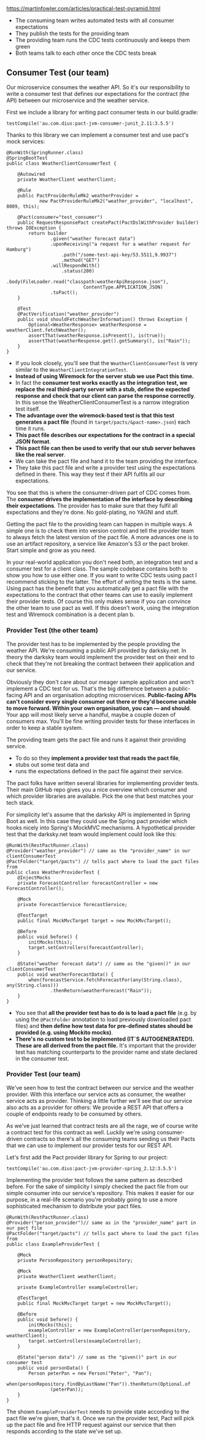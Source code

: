 ##

https://martinfowler.com/articles/practical-test-pyramid.html
* The consuming team writes automated tests with all consumer expectations
* They publish the tests for the providing team
* The providing team runs the CDC tests continuously and keeps them green
* Both teams talk to each other once the CDC tests break



## Consumer Test (our team)
Our microservice consumes the weather API. So it's our responsibility to write a consumer test that defines our expectations for the contract (the API) between our microservice and the weather service.

First we include a library for writing pact consumer tests in our build.gradle:
```
testCompile('au.com.dius:pact-jvm-consumer-junit_2.11:3.5.5')
```
Thanks to this library we can implement a consumer test and use pact's mock services:
```
@RunWith(SpringRunner.class)
@SpringBootTest
public class WeatherClientConsumerTest {

    @Autowired
    private WeatherClient weatherClient;

    @Rule
    public PactProviderRuleMk2 weatherProvider =
            new PactProviderRuleMk2("weather_provider", "localhost", 8089, this);

    @Pact(consumer="test_consumer")
    public RequestResponsePact createPact(PactDslWithProvider builder) throws IOException {
        return builder
                .given("weather forecast data")
                .uponReceiving("a request for a weather request for Hamburg")
                    .path("/some-test-api-key/53.5511,9.9937")
                    .method("GET")
                .willRespondWith()
                    .status(200)
                    .body(FileLoader.read("classpath:weatherApiResponse.json"),
                            ContentType.APPLICATION_JSON)
                .toPact();
    }

    @Test
    @PactVerification("weather_provider")
    public void shouldFetchWeatherInformation() throws Exception {
        Optional<WeatherResponse> weatherResponse = weatherClient.fetchWeather();
        assertThat(weatherResponse.isPresent(), is(true));
        assertThat(weatherResponse.get().getSummary(), is("Rain"));
    }
}
```
* If you look closely, you'll see that the `WeatherClientConsumerTest` is very similar to the `WeatherClientIntegrationTest`. 
* **Instead of using Wiremock for the server stub we use Pact this time.** 
* In fact the **consumer test works exactly as the integration test, we replace the real third-party server with a stub, define the expected response and check that our client can parse the response correctly**. In this sense the WeatherClientConsumerTest is a narrow integration test itself. 
* **The advantage over the wiremock-based test is that this test generates a pact file** (found in `target/pacts/&pact-name>.json`) each time it runs. 
* **This pact file describes our expectations for the contract in a special JSON format**. 
* **This pact file can then be used to verify that our stub server behaves like the real server**. 
* We can take the pact file and hand it to the team providing the interface. 
* They take this pact file and write a provider test using the expectations defined in there. This way they test if their API fulfils all our expectations.

You see that this is where the consumer-driven part of CDC comes from. The **consumer drives the implementation of the interface by describing their expectations**. The provider has to make sure that they fulfil all expectations and they're done. No gold-plating, no YAGNI and stuff.

Getting the pact file to the providing team can happen in multiple ways. A simple one is to check them into version control and tell the provider team to always fetch the latest version of the pact file. A more advances one is to use an artifact repository, a service like Amazon's S3 or the pact broker. Start simple and grow as you need.

In your real-world application you don't need both, an integration test and a consumer test for a client class. The sample codebase contains both to show you how to use either one. If you want to write CDC tests using pact I recommend sticking to the latter. The effort of writing the tests is the same. Using pact has the benefit that you automatically get a pact file with the expectations to the contract that other teams can use to easily implement their provider tests. Of course this only makes sense if you can convince the other team to use pact as well. If this doesn't work, using the integration test and Wiremock combination is a decent plan b.

### Provider Test (the other team)
The provider test has to be implemented by the people providing the weather API. We're consuming a public API provided by darksky.net. In theory the darksky team would implement the provider test on their end to check that they're not breaking the contract between their application and our service.

Obviously they don't care about our meager sample application and won't implement a CDC test for us. That's the big difference between a public-facing API and an organisation adopting microservices. **Public-facing APIs can't consider every single consumer out there or they'd become unable to move forward. Within your own organisation, you can — and should**. Your app will most likely serve a handful, maybe a couple dozen of consumers max. You'll be fine writing provider tests for these interfaces in order to keep a stable system.

The providing team gets the pact file and runs it against their providing service. 
* To do so they **implement a provider test that reads the pact file**,
* stubs out some test data and 
* runs the expectations defined in the pact file against their service.

The pact folks have written several libraries for implementing provider tests. Their main GitHub repo gives you a nice overview which consumer and which provider libraries are available. Pick the one that best matches your tech stack.

For simplicity let's assume that the darksky API is implemented in Spring Boot as well. In this case they could use the Spring pact provider which hooks nicely into Spring's MockMVC mechanisms. A hypothetical provider test that the darksky.net team would implement could look like this:
```
@RunWith(RestPactRunner.class)
@Provider("weather_provider") // same as the "provider_name" in our clientConsumerTest
@PactFolder("target/pacts") // tells pact where to load the pact files from
public class WeatherProviderTest {
    @InjectMocks
    private ForecastController forecastController = new ForecastController();

    @Mock
    private ForecastService forecastService;

    @TestTarget
    public final MockMvcTarget target = new MockMvcTarget();

    @Before
    public void before() {
        initMocks(this);
        target.setControllers(forecastController);
    }

    @State("weather forecast data") // same as the "given()" in our clientConsumerTest
    public void weatherForecastData() {
        when(forecastService.fetchForecastFor(any(String.class), any(String.class)))
                .thenReturn(weatherForecast("Rain"));
    }
}
```
* You see that **all the provider test has to do is to load a pact file** (e.g. by using the `@PactFolder` annotation to load previously downloaded pact files) and **then define how test data for pre-defined states should be provided (e.g. using Mockito mocks)**. 
* **There's no custom test to be implemented (IT`S AUTOGENERATED!). These are all derived from the pact file.** It's important that the provider test has matching counterparts to the provider name and state declared in the consumer test.

### Provider Test (our team)
We've seen how to test the contract between our service and the weather provider. With this interface our service acts as consumer, the weather service acts as provider. Thinking a little further we'll see that our service also acts as a provider for others: We provide a REST API that offers a couple of endpoints ready to be consumed by others.

As we've just learned that contract tests are all the rage, we of course write a contract test for this contract as well. Luckily we're using consumer-driven contracts so there's all the consuming teams sending us their Pacts that we can use to implement our provider tests for our REST API.

Let's first add the Pact provider library for Spring to our project:
```
testCompile('au.com.dius:pact-jvm-provider-spring_2.12:3.5.5')
```
Implementing the provider test follows the same pattern as described before. For the sake of simplicity I simply checked the pact file from our simple consumer into our service's repository. This makes it easier for our purpose, in a real-life scenario you're probably going to use a more sophisticated mechanism to distribute your pact files.
```
@RunWith(RestPactRunner.class)
@Provider("person_provider")// same as in the "provider_name" part in our pact file
@PactFolder("target/pacts") // tells pact where to load the pact files from
public class ExampleProviderTest {

    @Mock
    private PersonRepository personRepository;

    @Mock
    private WeatherClient weatherClient;

    private ExampleController exampleController;

    @TestTarget
    public final MockMvcTarget target = new MockMvcTarget();

    @Before
    public void before() {
        initMocks(this);
        exampleController = new ExampleController(personRepository, weatherClient);
        target.setControllers(exampleController);
    }

    @State("person data") // same as the "given()" part in our consumer test
    public void personData() {
        Person peterPan = new Person("Peter", "Pan");
        when(personRepository.findByLastName("Pan")).thenReturn(Optional.of
                (peterPan));
    }
}
```
The shown `ExampleProviderTest` needs to provide state according to the pact file we're given, that's it. Once we run the provider test, Pact will pick up the pact file and fire HTTP request against our service that then responds according to the state we've set up.

